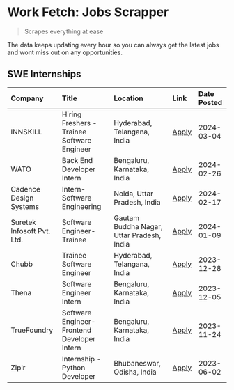 # Work Fetch: Jobs Scrapper
> Scrapes everything at ease

The data keeps updating every hour so you can always get the latest jobs and wont miss out on any opportunities.

## SWE Internships
<!--START_SECTION:workfetch-->
| Company                    | Title                                        | Location                                  | Link                                                                                                                                                                                                                                                       | Date Posted   |
|:---------------------------|:---------------------------------------------|:------------------------------------------|:-----------------------------------------------------------------------------------------------------------------------------------------------------------------------------------------------------------------------------------------------------------|:--------------|
| INNSKILL                   | Hiring Freshers - Trainee Software Engineer  | Hyderabad, Telangana, India               | [Apply](https://in.linkedin.com/jobs/view/hiring-freshers-trainee-software-engineer-at-innskill-3846032101?refId=JcbbH5DavCiuuRuY0Smt6Q%3D%3D&trackingId=Xqidoc1O%2BnMtexs2IEPgFw%3D%3D&position=7&pageNum=0&trk=public_jobs_jserp-result_search-card)     | 2024-03-04    |
| WATO                       | Back End Developer Intern                    | Bengaluru, Karnataka, India               | [Apply](https://in.linkedin.com/jobs/view/back-end-developer-intern-at-wato-3834852920?refId=JcbbH5DavCiuuRuY0Smt6Q%3D%3D&trackingId=0tsGIODQNL2ByKPMSXsw7g%3D%3D&position=6&pageNum=0&trk=public_jobs_jserp-result_search-card)                           | 2024-02-26    |
| Cadence Design Systems     | Intern-Software Engineering                  | Noida, Uttar Pradesh, India               | [Apply](https://in.linkedin.com/jobs/view/intern-software-engineering-at-cadence-design-systems-3794689056?refId=JcbbH5DavCiuuRuY0Smt6Q%3D%3D&trackingId=3ezq27wShznAxi%2BRsTBCxA%3D%3D&position=18&pageNum=0&trk=public_jobs_jserp-result_search-card)    | 2024-02-17    |
| Suretek Infosoft Pvt. Ltd. | Software Engineer-Trainee                    | Gautam Buddha Nagar, Uttar Pradesh, India | [Apply](https://in.linkedin.com/jobs/view/software-engineer-trainee-at-suretek-infosoft-pvt-ltd-3800934643?refId=JcbbH5DavCiuuRuY0Smt6Q%3D%3D&trackingId=va1K8k%2Bl9TDoKe5Plqgc6w%3D%3D&position=19&pageNum=0&trk=public_jobs_jserp-result_search-card)    | 2024-01-09    |
| Chubb                      | Trainee Software Engineer                    | Hyderabad, Telangana, India               | [Apply](https://in.linkedin.com/jobs/view/trainee-software-engineer-at-chubb-3811550279?refId=JcbbH5DavCiuuRuY0Smt6Q%3D%3D&trackingId=s3A8JuYQqYFfhOlChr6%2B%2Fg%3D%3D&position=4&pageNum=0&trk=public_jobs_jserp-result_search-card)                      | 2023-12-28    |
| Thena                      | Software Engineer Intern                     | Bengaluru, Karnataka, India               | [Apply](https://in.linkedin.com/jobs/view/software-engineer-intern-at-thena-3778731751?refId=JcbbH5DavCiuuRuY0Smt6Q%3D%3D&trackingId=6tF4eoU9pKhc188waQkJHQ%3D%3D&position=12&pageNum=0&trk=public_jobs_jserp-result_search-card)                          | 2023-12-05    |
| TrueFoundry                | Software Engineer- Frontend Developer Intern | Bengaluru, Karnataka, India               | [Apply](https://in.linkedin.com/jobs/view/software-engineer-frontend-developer-intern-at-truefoundry-3790095058?refId=JcbbH5DavCiuuRuY0Smt6Q%3D%3D&trackingId=PwSheXEfamPKVaWwAJmI1A%3D%3D&position=14&pageNum=0&trk=public_jobs_jserp-result_search-card) | 2023-11-24    |
| Ziplr                      | Internship - Python Developer                | Bhubaneswar, Odisha, India                | [Apply](https://in.linkedin.com/jobs/view/internship-python-developer-at-ziplr-3645677592?refId=JcbbH5DavCiuuRuY0Smt6Q%3D%3D&trackingId=hrZIojM8%2B%2FTYKZysn5kfwg%3D%3D&position=20&pageNum=0&trk=public_jobs_jserp-result_search-card)                   | 2023-06-02    |
<!--END_SECTION:workfetch-->
